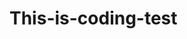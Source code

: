 # This-is-coding-test
     
  
   
 
   
    
        
         
                
               
               
   
              
           
         
         
     
  
